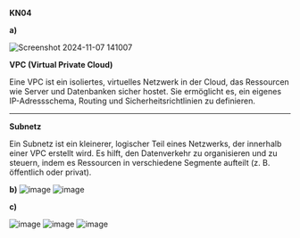****KN04****

**a)**

![Screenshot 2024-11-07 141007](https://github.com/user-attachments/assets/007ea00c-07bc-4e7a-9a5f-d2f336e47a4a)


**VPC (Virtual Private Cloud)**

Eine VPC ist ein isoliertes, virtuelles Netzwerk in der Cloud, das Ressourcen wie Server und Datenbanken sicher hostet.
Sie ermöglicht es, ein eigenes IP-Adressschema, Routing und Sicherheitsrichtlinien zu definieren.

------------------------------------------------------------------------------------------------------------------------------

**Subnetz**

Ein Subnetz ist ein kleinerer, logischer Teil eines Netzwerks, der innerhalb einer VPC erstellt wird.
Es hilft, den Datenverkehr zu organisieren und zu steuern, indem es Ressourcen in verschiedene Segmente aufteilt (z. B. öffentlich oder privat).

**b)**
![image](https://github.com/user-attachments/assets/222a441b-b604-480e-b9d5-9111615d4d03)
![image](https://github.com/user-attachments/assets/eb1c50c8-cbb9-4543-9596-babbf19f08e3)

**c)**

![image](https://github.com/user-attachments/assets/9e780ad6-9073-42d9-b797-85e000cee1f4)
![image](https://github.com/user-attachments/assets/e86d9928-5970-43cf-9195-0b99f31477e8)
![image](https://github.com/user-attachments/assets/7b024569-cf17-438c-b5f3-ba170e7b0ef1)
